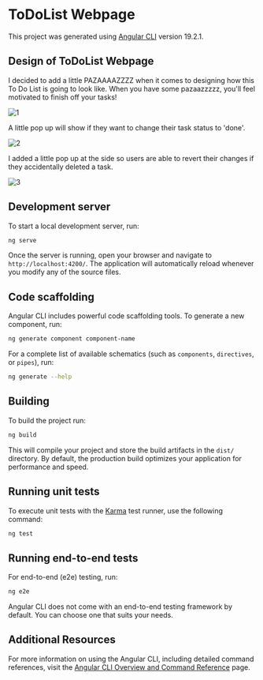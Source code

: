 # ToDoList Webpage

This project was generated using [Angular CLI](https://github.com/angular/angular-cli) version 19.2.1.

## Design of ToDoList Webpage

I decided to add a little PAZAAAAZZZZ when it comes to designing how this To Do List is going to look like. When you have some pazaazzzzz, you'll feel motivated to finish off your tasks!

![1](https://github.com/user-attachments/assets/09ee5a0f-1375-4673-befa-a00af29040bf)

A little pop up will show if they want to change their task status to 'done'.

![2](https://github.com/user-attachments/assets/aecb887d-cdc4-4413-8784-fb3c9a59383f)

I added a little pop up at the side so users are able to revert their changes if they accidentally deleted a task.

![3](https://github.com/user-attachments/assets/686b9690-61fe-498c-b763-964f1bb2217f)

## Development server

To start a local development server, run:

```bash
ng serve
```

Once the server is running, open your browser and navigate to `http://localhost:4200/`. The application will automatically reload whenever you modify any of the source files.

## Code scaffolding

Angular CLI includes powerful code scaffolding tools. To generate a new component, run:

```bash
ng generate component component-name
```

For a complete list of available schematics (such as `components`, `directives`, or `pipes`), run:

```bash
ng generate --help
```

## Building

To build the project run:

```bash
ng build
```

This will compile your project and store the build artifacts in the `dist/` directory. By default, the production build optimizes your application for performance and speed.

## Running unit tests

To execute unit tests with the [Karma](https://karma-runner.github.io) test runner, use the following command:

```bash
ng test
```

## Running end-to-end tests

For end-to-end (e2e) testing, run:

```bash
ng e2e
```

Angular CLI does not come with an end-to-end testing framework by default. You can choose one that suits your needs.

## Additional Resources

For more information on using the Angular CLI, including detailed command references, visit the [Angular CLI Overview and Command Reference](https://angular.dev/tools/cli) page.
